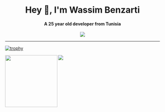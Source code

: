 
<h1 align="center">Hey 👋, I'm Wassim Benzarti</h1>
<h4 align="center">A 25 year old developer from Tunisia</h4>

<div align="center"><img src="https://komarev.com/ghpvc/?username=wassimbenzarti"/></div>

----

[![trophy](https://github-profile-trophy.vercel.app/?username=wassimbenzarti&theme=dracula)](https://github.com/ryo-ma/github-profile-trophy)

<div>
  <img height="170" align="left" src="https://github-readme-stats.vercel.app/api?username=wassimbenzarti&count_private=true&show_icons=true&theme=dracula" />
  <img src="https://github-readme-stats.vercel.app/api/top-langs/?username=wassimbenzarti&theme=dracula&langs_count=15&layout=compact&hide=php" />
</div>
